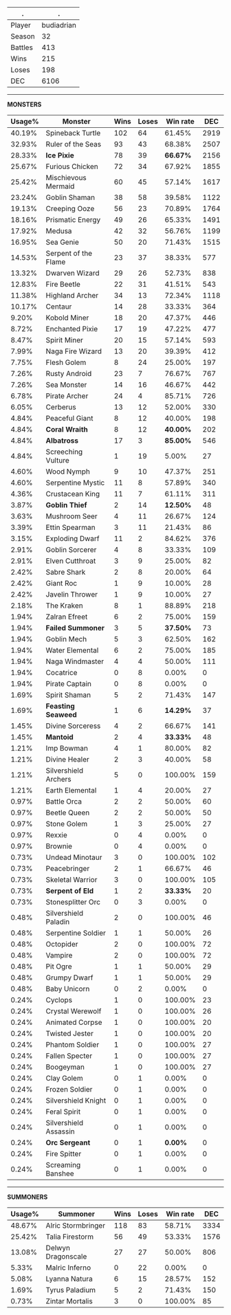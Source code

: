 .|.
|-|-
Player|budiadrian
Season|32
Battles|413
Wins|215
Loses|198
DEC|6106

---
**MONSTERS**

Usage%|Monster|Wins|Loses|Win rate|DEC|
-|-|-|-|-|-|
40.19%|Spineback Turtle|102|64|61.45%|2919|
32.93%|Ruler of the Seas|93|43|68.38%|2507|
28.33%|**Ice Pixie**|78|39|**66.67%**|2156|
25.67%|Furious Chicken|72|34|67.92%|1855|
25.42%|Mischievous Mermaid|60|45|57.14%|1617|
23.24%|Goblin Shaman|38|58|39.58%|1122|
19.13%|Creeping Ooze|56|23|70.89%|1764|
18.16%|Prismatic Energy|49|26|65.33%|1491|
17.92%|Medusa|42|32|56.76%|1199|
16.95%|Sea Genie|50|20|71.43%|1515|
14.53%|Serpent of the Flame|23|37|38.33%|577|
13.32%|Dwarven Wizard|29|26|52.73%|838|
12.83%|Fire Beetle|22|31|41.51%|543|
11.38%|Highland Archer|34|13|72.34%|1118|
10.17%|Centaur|14|28|33.33%|364|
9.20%|Kobold Miner|18|20|47.37%|446|
8.72%|Enchanted Pixie|17|19|47.22%|477|
8.47%|Spirit Miner|20|15|57.14%|593|
7.99%|Naga Fire Wizard|13|20|39.39%|412|
7.75%|Flesh Golem|8|24|25.00%|197|
7.26%|Rusty Android|23|7|76.67%|767|
7.26%|Sea Monster|14|16|46.67%|442|
6.78%|Pirate Archer|24|4|85.71%|726|
6.05%|Cerberus|13|12|52.00%|330|
4.84%|Peaceful Giant|8|12|40.00%|198|
4.84%|**Coral Wraith**|8|12|**40.00%**|202|
4.84%|**Albatross**|17|3|**85.00%**|546|
4.84%|Screeching Vulture|1|19|5.00%|27|
4.60%|Wood Nymph|9|10|47.37%|251|
4.60%|Serpentine Mystic|11|8|57.89%|340|
4.36%|Crustacean King|11|7|61.11%|311|
3.87%|**Goblin Thief**|2|14|**12.50%**|48|
3.63%|Mushroom Seer|4|11|26.67%|124|
3.39%|Ettin Spearman|3|11|21.43%|86|
3.15%|Exploding Dwarf|11|2|84.62%|376|
2.91%|Goblin Sorcerer|4|8|33.33%|109|
2.91%|Elven Cutthroat|3|9|25.00%|82|
2.42%|Sabre Shark|2|8|20.00%|64|
2.42%|Giant Roc|1|9|10.00%|28|
2.42%|Javelin Thrower|1|9|10.00%|27|
2.18%|The Kraken|8|1|88.89%|218|
1.94%|Zalran Efreet|6|2|75.00%|159|
1.94%|**Failed Summoner**|3|5|**37.50%**|73|
1.94%|Goblin Mech|5|3|62.50%|162|
1.94%|Water Elemental|6|2|75.00%|185|
1.94%|Naga Windmaster|4|4|50.00%|111|
1.94%|Cocatrice|0|8|0.00%|0|
1.94%|Pirate Captain|0|8|0.00%|0|
1.69%|Spirit Shaman|5|2|71.43%|147|
1.69%|**Feasting Seaweed**|1|6|**14.29%**|37|
1.45%|Divine Sorceress|4|2|66.67%|141|
1.45%|**Mantoid**|2|4|**33.33%**|48|
1.21%|Imp Bowman|4|1|80.00%|82|
1.21%|Divine Healer|2|3|40.00%|58|
1.21%|Silvershield Archers|5|0|100.00%|159|
1.21%|Earth Elemental|1|4|20.00%|27|
0.97%|Battle Orca|2|2|50.00%|60|
0.97%|Beetle Queen|2|2|50.00%|50|
0.97%|Stone Golem|1|3|25.00%|27|
0.97%|Rexxie|0|4|0.00%|0|
0.97%|Brownie|0|4|0.00%|0|
0.73%|Undead Minotaur|3|0|100.00%|102|
0.73%|Peacebringer|2|1|66.67%|46|
0.73%|Skeletal Warrior|3|0|100.00%|105|
0.73%|**Serpent of Eld**|1|2|**33.33%**|20|
0.73%|Stonesplitter Orc|0|3|0.00%|0|
0.48%|Silvershield Paladin|2|0|100.00%|46|
0.48%|Serpentine Soldier|1|1|50.00%|26|
0.48%|Octopider|2|0|100.00%|72|
0.48%|Vampire|2|0|100.00%|72|
0.48%|Pit Ogre|1|1|50.00%|29|
0.48%|Grumpy Dwarf|1|1|50.00%|29|
0.48%|Baby Unicorn|0|2|0.00%|0|
0.24%|Cyclops|1|0|100.00%|23|
0.24%|Crystal Werewolf|1|0|100.00%|26|
0.24%|Animated Corpse|1|0|100.00%|20|
0.24%|Twisted Jester|1|0|100.00%|20|
0.24%|Phantom Soldier|1|0|100.00%|27|
0.24%|Fallen Specter|1|0|100.00%|27|
0.24%|Boogeyman|1|0|100.00%|27|
0.24%|Clay Golem|0|1|0.00%|0|
0.24%|Frozen Soldier|0|1|0.00%|0|
0.24%|Silvershield Knight|0|1|0.00%|0|
0.24%|Feral Spirit|0|1|0.00%|0|
0.24%|Silvershield Assassin|0|1|0.00%|0|
0.24%|**Orc Sergeant**|0|1|**0.00%**|0|
0.24%|Fire Spitter|0|1|0.00%|0|
0.24%|Screaming Banshee|0|1|0.00%|0|

---
**SUMMONERS**

Usage%|Summoner|Wins|Loses|Win rate|DEC|
-|-|-|-|-|-|
48.67%|Alric Stormbringer|118|83|58.71%|3334|
25.42%|Talia Firestorm|56|49|53.33%|1576|
13.08%|Delwyn Dragonscale|27|27|50.00%|806|
5.33%|Malric Inferno|0|22|0.00%|0|
5.08%|Lyanna Natura|6|15|28.57%|152|
1.69%|Tyrus Paladium|5|2|71.43%|150|
0.73%|Zintar Mortalis|3|0|100.00%|85|
